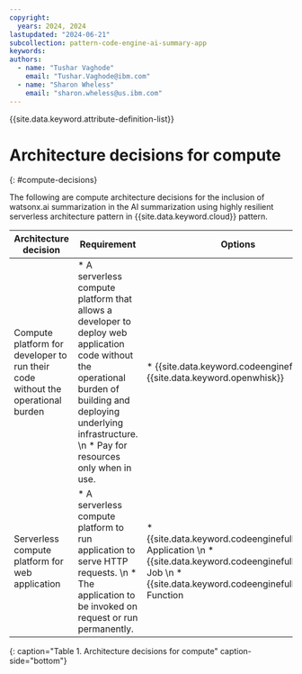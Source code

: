 ```yaml
---
copyright:
  years: 2024, 2024
lastupdated: "2024-06-21"
subcollection: pattern-code-engine-ai-summary-app
keywords:
authors:
  - name: "Tushar Vaghode"
    email: "Tushar.Vaghode@ibm.com"
  - name: "Sharon Wheless"
    email: "sharon.wheless@us.ibm.com"
---
```


{{site.data.keyword.attribute-definition-list}}

# Architecture decisions for compute
{: #compute-decisions}

The following are compute architecture decisions for the inclusion of watsonx.ai summarization in the AI summarization using highly resilient serverless architecture pattern in {{site.data.keyword.cloud}} pattern.

| Architecture decision    | Requirement     | Options     | Decision       | Rationale     |
|------------------------------|---------------------|------------------|---------------------|--------------------|
| Compute platform for developer to run their code without the operational burden | * A serverless compute platform that allows a developer to deploy web application code without the operational burden of building and deploying underlying infrastructure. \n * Pay for resources only when in use. | * {{site.data.keyword.codeenginefull}} \n * {{site.data.keyword.openwhisk}}    | {{site.data.keyword.codeenginefull_notm}}       | * {{site.data.keyword.codeenginefull_notm}} is a fully managed, serverless platform that runs your containerized workloads, including web apps, microservices, event-driven functions, or batch jobs. \n * {{site.data.keyword.openwhisk}} has been deprecated. |
| Serverless compute platform for web application    | * A serverless compute platform to run application to serve HTTP requests. \n * The application to be invoked on request or run permanently.    | * {{site.data.keyword.codeenginefull_notm}}: Application \n * {{site.data.keyword.codeenginefull_notm}}: Job \n * {{site.data.keyword.codeenginefull_notm}}: Function  | {{site.data.keyword.codeenginefull_notm}}: App  | * {{site.data.keyword.codeenginefull_notm}}: Application is meant for continuously running application that responds to HTTP web requests. \n * Other options of {{site.data.keyword.codeenginefull_notm}} (Job and Function) run to completion.                               |
{: caption="Table 1. Architecture decisions for compute" caption-side="bottom"}
